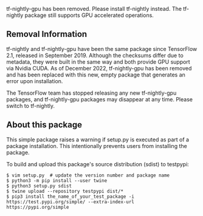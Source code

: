 tf-nightly-gpu has been removed. Please install tf-nightly instead.
The tf-nightly package still supports GPU accelerated operations.

## Removal Information

tf-nightly and tf-nightly-gpu have been the same package since TensorFlow
2.1, released in September 2019. Although the checksums differ due to metadata,
they were built in the same way and both provide GPU support via Nvidia CUDA.
As of December 2022, tf-nightly-gpu has been removed and has been replaced with
this new, empty package that generates an error upon installation.

The TensorFlow team has stopped releasing any new tf-nightly-gpu packages, and
tf-nightly-gpu packages may disappear at any time. Please switch to tf-nightly.

## About this package

This simple package raises a warning if setup.py is executed as part of a
package installation. This intentionally prevents users from installing
the package.

To build and upload this package's source distribution (sdist) to testpypi:

```
$ vim setup.py  # update the version number and package name
$ python3 -m pip install --user twine
$ python3 setup.py sdist
$ twine upload --repository testpypi dist/*
$ pip3 install the_name_of_your_test_package -i https://test.pypi.org/simple/ --extra-index-url https://pypi.org/simple
```
